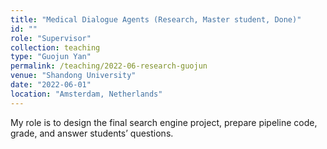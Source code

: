 ```yaml
---
title: "Medical Dialogue Agents (Research, Master student, Done)"
id: ""
role: "Supervisor"
collection: teaching
type: "Guojun Yan"
permalink: /teaching/2022-06-research-guojun
venue: "Shandong University"
date: "2022-06-01"
location: "Amsterdam, Netherlands"
---
```


My role is to design the final search engine project, prepare pipeline code, grade, and answer students’ questions.
